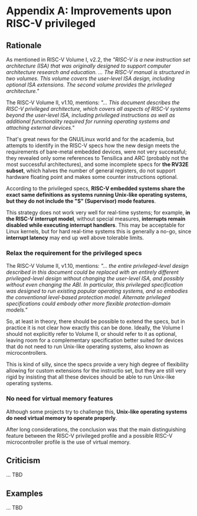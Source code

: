 # Appendix A: Improvements upon RISC-V privileged

## Rationale

As mentioned in RISC-V Volume I, v2.2, the _"RISC-V is a new instruction set architecture (ISA) that was originally designed to support computer architecture research and education. ... The RISC-V manual is structured in two volumes. This volume covers the user-level ISA design, including optional ISA extensions. The second volume provides the privileged architecture."_

The RISC-V Volume II, v1.10, mentions: _"... This document describes the RISC-V privileged architecture, which covers all aspects of RISC-V systems beyond the user-level ISA, including privileged instructions as well as additional functionality required for running operating systems and attaching external devices."_

That's great news for the GNU/Linux world and for the academia, but attempts to identify in the RISC-V specs how the new design meets the requirements of bare-metal embedded devices, were not very successful; they revealed only some references to Tensilica and ARC (probably not the most successful architectures), and some incomplete specs for **the RV32E subset**, which halves the number of general registers, do not support hardware floating point and makes some counter instructions optional.

According to the privileged specs, **RISC-V embedded systems share the exact same definitions as systems running Unix-like operating systems, but they do not include the "S" (Supervisor) mode features**.

This strategy does not work very well for real-time systems; for example, **in the RISC-V interrupt model**, without special measures, **interrupts remain disabled while executing interrupt handlers**. This may be acceptable for Linux kernels, but for hard real-time systems this is generally a no-go, since **interrupt latency** may end up well above tolerable limits.

### Relax the requirement for the privileged specs

The RISC-V Volume II, v1.10, mentions: _"... the entire privileged-level design described in this document could be replaced with an entirely different privileged-level design without changing the user-level ISA, and possibly without even changing the ABI. In particular, this privileged specification was designed to run existing popular operating systems, and so embodies the conventional level-based protection model. Alternate privileged specifications could embody other more flexible protection-domain models."_

So, at least in theory, there should be possible to extend the specs, but in practice it is not clear how exactly this can be done. Ideally, the Volume I should not explicitly refer to Volume II, or should refer to it as optional, leaving room for a complementary specification better suited for devices that do not need to run Unix-like operating systems, also known as microcontrollers.

This is kind of silly, since the specs provide a very high degree of flexibility allowing for custom extensions for the instructio set, but they are still very rigid by insisting that all these devices should be able to run Unix-like operating systems.

### No need for virtual memory features

Although some projects try to challenge this, **Unix-like operating systems do need virtual memory to operate properly**.

After long considerations, the conclusion was that the main distinguishing feature between the RISC-V privileged profile and a possible RISC-V microcontroller profile is the use of virtual memory. 

## Criticism

... TBD

## Examples

... TBD
